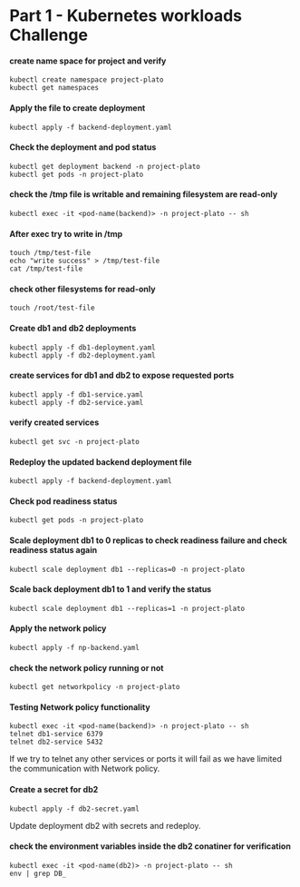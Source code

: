 # Part 1 - Kubernetes workloads Challenge

#### create name space for project and verify       
```
kubectl create namespace project-plato
kubectl get namespaces
```

#### Apply the file to create deployment       
`kubectl apply -f backend-deployment.yaml`

#### Check the deployment and pod status       

```
kubectl get deployment backend -n project-plato
kubectl get pods -n project-plato
```

#### check the /tmp file is writable and remaining filesystem are read-only        
`kubectl exec -it <pod-name(backend)> -n project-plato -- sh`

#### After exec try to write in /tmp      

```
touch /tmp/test-file
echo "write success" > /tmp/test-file
cat /tmp/test-file
```

#### check other filesystems for read-only        
`touch /root/test-file`

#### Create db1 and db2 deployments        

```
kubectl apply -f db1-deployment.yaml
kubectl apply -f db2-deployment.yaml
```

#### create services for db1 and db2 to expose requested ports        

```
kubectl apply -f db1-service.yaml
kubectl apply -f db2-service.yaml
```
#### verify created services      

`kubectl get svc -n project-plato`

#### Redeploy the updated backend deployment file      
`kubectl apply -f backend-deployment.yaml`

#### Check pod readiness status        
`kubectl get pods -n project-plato`

#### Scale deployment db1 to 0 replicas to check readiness failure and check readiness status again      
`kubectl scale deployment db1 --replicas=0 -n project-plato`

#### Scale back deployment db1 to 1 and verify the status       
`kubectl scale deployment db1 --replicas=1 -n project-plato`

#### Apply the network policy       
`kubectl apply -f np-backend.yaml`

#### check the network policy running or not        
`kubectl get networkpolicy -n project-plato`

#### Testing Network policy functionality      
```
kubectl exec -it <pod-name(backend)> -n project-plato -- sh
telnet db1-service 6379
telnet db2-service 5432
```
If we try to telnet any other services or ports it will fail as we have limited the communication with Network policy.

#### Create a secret for db2       
`kubectl apply -f db2-secret.yaml`

Update deployment db2 with secrets and redeploy.     

#### check the environment variables inside the db2 conatiner for verification     
```
kubectl exec -it <pod-name(db2)> -n project-plato -- sh
env | grep DB_
```
